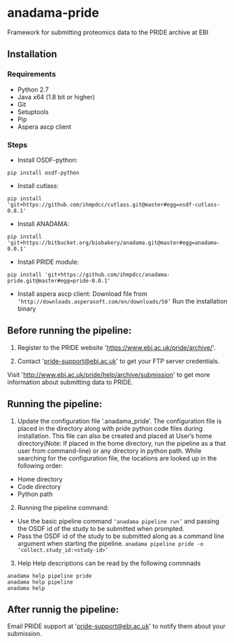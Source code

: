# anadama-pride

Framework for submitting proteomics data to the PRIDE archive at EBI 

## Installation

### Requirements

- Python 2.7
- Java x64 (1.8 bit or higher)
- Git
- Setuptools
- Pip
- Aspera ascp client

### Steps
* Install OSDF-python:
```
pip install osdf-python
```
* Install cutlass:
```
pip install 'git+https://github.com/ihmpdcc/cutlass.git@master#egg=osdf-cutlass-0.8.1'
```
* Install ANADAMA:
```
pip install 'git+https://bitbucket.org/biobakery/anadama.git@master#egg=anadama-0.0.1'
```
* Install PRIDE module:
```
pip install 'git+https://github.com/ihmpdcc/anadama-pride.git@master#egg=pride-0.0.1'
```
* Install aspera ascp client:
Download file from `‘http://downloads.asperasoft.com/en/downloads/50’`
Run the installation binary

## Before running the pipeline:

1. Register to the PRIDE website 'https://www.ebi.ac.uk/pride/archive/'.

2. Contact 'pride-support@ebi.ac.uk' to get your FTP server credentials.

Visit 'http://www.ebi.ac.uk/pride/help/archive/submission' to get more information about submitting data to PRIDE.

## Running the pipeline:

1. Update the configuration file ‘.anadama_pride’.
The configuration file is placed in the directory along with pride python code files during installation. 
This file can also be created and placed at User’s home directory(Note: If placed in the home directory, run the pipeline as a that user from command-line) or any directory in python path. While searching for the configuration file, the locations are looked up in the following order:
  - Home directory
  - Code directory
  - Python path

2. Running the pipeline command:

  - Use the basic pipeline command ```‘anadama pipeline run’```
and passing the OSDF id of the study to be submitted when prompted.
  - Pass the OSDF id of the study to be submitted along as a command line argument when starting the pipeline.
```anadama pipeline pride -o ‘collect.study_id:<study-id>’```

3. Help
Help descriptions can be read by the following commnads
```
anadama help pipeline pride
anadama help pipeline
anadama help
```
## After runnig the pipeline:
 Email PRIDE support at 'pride-support@ebi.ac.uk' to notify them about your submission.

